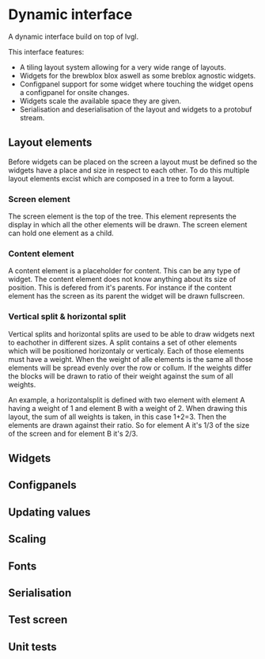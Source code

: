 # Dynamic interface
A dynamic interface build on top of lvgl.

This interface features:
   * A tiling layout system allowing for a very wide range of layouts.
   * Widgets for the brewblox blox aswell as some breblox agnostic widgets.
   * Configpanel support for some widget where touching the widget opens a configpanel for onsite changes.
   * Widgets scale the available space they are given.
   * Serialisation and deserialisation of the layout and widgets to a protobuf stream.

## Layout elements
Before widgets can be placed on the screen a layout must be defined so the widgets have a place and size in respect to each other. To do this multiple layout elements excist which are composed in a tree to form a layout.

### Screen element
The screen element is the top of the tree. This element represents the display in which all the other elements will be drawn. The screen element can hold one element as a child.

### Content element
A content element is a placeholder for content. This can be any type of widget. The content element does not know anything about its size of position. This is defered from it's parents. For instance if the content element has the screen as its parent the widget will be drawn fullscreen.

### Vertical split & horizontal split
Vertical splits and horizontal splits are used to be able to draw widgets next to eachother in different sizes. A split contains a set of other elements which will be positioned horizontaly or verticaly. Each of those elements must have a weight. When the weight of alle elements is the same all those elements will be spread evenly over the row or collum. If the weights differ the blocks will be drawn to ratio of their weight against the sum of all weights.

An example, a horizontalsplit is defined with two element with element A having a weight of 1 and element B with a weight of 2. When drawing this layout, the sum of all weights is taken, in this case 1+2=3. Then the elements are drawn against their ratio. So for element A it's 1/3 of the size of the screen and for element B it's 2/3.

## Widgets


## Configpanels

## Updating values

## Scaling

## Fonts

## Serialisation

## Test screen

## Unit tests
